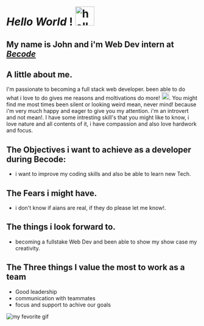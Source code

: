 

# _Hello World_ ! <img src="https://emojipedia-us.s3.amazonaws.com/source/microsoft-teams/337/waving-hand_1f44b.png" hight=50 width=50 alt ="hello emoji"> 

## My name is John and i'm Web Dev intern at [___Becode___]("https://www.becode.org")

## A little about me.

I'm passionate to becoming a full stack web developer. been able to do what i love to do gives me reasons and moltivations do more! <img src="https://emojipedia-us.s3.amazonaws.com/source/skype/289/red-heart_2764-fe0f.png" hight=20 width=20>.
You might find me most times been silent or looking weird mean, never mind! because i'm very much happy and eager to give you my attention. i'm an introvert and not mean!. 
I have some intresting skill's that you might like to know, i love nature and all contents of it, i have compassion and also love hardwork and focus.

## The Objectives i want to achieve as a developer during Becode:

+ i want to improve my coding skills  and also be able to learn new Tech.


## The Fears i might have.

+ i don't know if aians are real, if they do please let me know!.


## The things i look forward to.

+ becoming a fullstake Web Dev and been able to show my show case my creativity.


## The Three things I value the most to work as a team 
+ Good leadership
+ communication with teammates
+ focus and support to achive our goals

![my fevorite gif](https://media.giphy.com/media/4heseFMvObk9q/giphy.gif)

